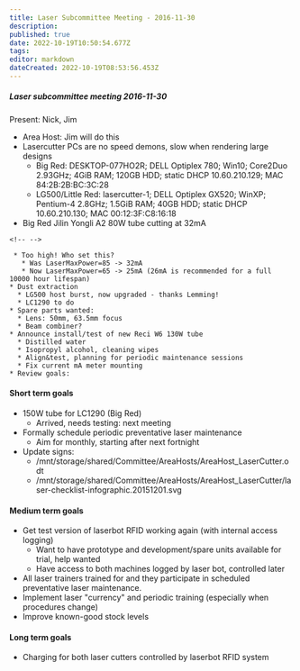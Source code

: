 ```yaml
---
title: Laser Subcommittee Meeting - 2016-11-30
description: 
published: true
date: 2022-10-19T10:50:54.677Z
tags: 
editor: markdown
dateCreated: 2022-10-19T08:53:56.453Z
---
```


##### Laser subcommittee meeting 2016-11-30

Present: Nick, Jim

-   Area Host: Jim will do this
-   Lasercutter PCs are no speed demons, slow when rendering large designs
    -   Big Red: DESKTOP-077HO2R; DELL Optiplex 780; Win10; Core2Duo 2.93GHz; 4GiB RAM; 120GB HDD; static DHCP 10.60.210.129; MAC 84:2B:2B:BC:3C:28
    -   LG500/Little Red: lasercutter-1; DELL Optiplex GX520; WinXP; Pentium-4 2.8GHz; 1.5GiB RAM; 40GB HDD; static DHCP 10.60.210.130; MAC 00:12:3F:C8:16:18
-   Big Red Jilin Yongli A2 80W tube cutting at 32mA

```{=html}
<!-- -->
```
     * Too high! Who set this?
       * Was LaserMaxPower=85 -> 32mA
       * Now LaserMaxPower=65 -> 25mA (26mA is recommended for a full 10000 hour lifespan)
    * Dust extraction
      * LG500 host burst, now upgraded - thanks Lemming!
      * LC1290 to do
    * Spare parts wanted:
      * Lens: 50mm, 63.5mm focus
      * Beam combiner?
    * Announce install/test of new Reci W6 130W tube
      * Distilled water
      * Isopropyl alcohol, cleaning wipes
      * Align&test, planning for periodic maintenance sessions
      * Fix current mA meter mounting
    * Review goals:

#### Short term goals

-   150W tube for LC1290 (Big Red)
    -   Arrived, needs testing: next meeting
-   Formally schedule periodic preventative laser maintenance
    -   Aim for monthly, starting after next fortnight
-   Update signs:
    -   /mnt/storage/shared/Committee/AreaHosts/AreaHost_LaserCutter.odt
    -   /mnt/storage/shared/Committee/AreaHosts/AreaHost_LaserCutter/laser-checklist-infographic.20151201.svg

#### Medium term goals

-   Get test version of laserbot RFID working again (with internal access logging)
    -   Want to have prototype and development/spare units available for trial, help wanted
    -   Have access to both machines logged by laser bot, controlled later
-   All laser trainers trained for and they participate in scheduled preventative laser maintenance.
-   Implement laser "currency" and periodic training (especially when procedures change)
-   Improve known-good stock levels

#### Long term goals

-   Charging for both laser cutters controlled by laserbot RFID system
